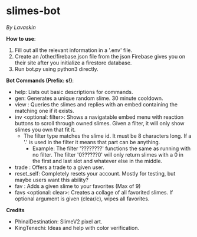 # slimes-bot
*By Lavaskin*

**How to use**:
1. Fill out all the relevant information in a '.env' file.
2. Create an /other/firebase.json file from the json Firebase gives you on their site after you initialize a firestore database.
1. Run bot.py using python3 directly.

**Bot Commands (Prefix: s!)**:
- help: Lists out basic descriptions for commands.
- gen: Generates a unique random slime. 30 minute cooldown.
- view <slime id>: Queries the slimes and replies with an embed containing the matching one if it exists.
- inv <optional: filter>: Shows a navigatable embed menu with reaction buttons to scroll through owned slimes. Given a filter, it will only show slimes you own that fit it.
	- The filter type matches the slime id. It must be 8 characters long. If a '.' is used in the filter it means that part can be anything.
		- Example: The filter '????????' functions the same as running with no filter. The filter '0??????0' will only return slimes with a 0 in the first and last slot and whatever else in the middle.
- trade <other user> <your slime> <their slime>: Offers a trade to a given user.
- reset_self: Completely resets your account. Mostly for testing, but maybe users want this ability?
- fav <slime id>: Adds a given slime to your favorites (Max of 9)
- favs <optional: clear>: Creates a collage of all favorited slimes. If optional argument is given (clear/c), wipes all favorites.

**Credits**
- PhinalDestination: SlimeV2 pixel art.
- KingTenechi: Ideas and help with color verification.